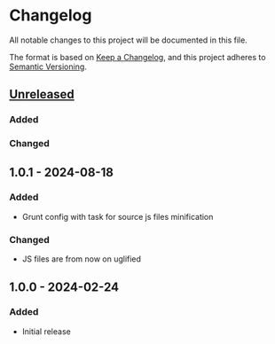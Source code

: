 # Changelog

All notable changes to this project will be documented in this file.

The format is based on [Keep a Changelog](https://keepachangelog.com/en/1.1.0/),
and this project adheres to [Semantic Versioning](https://semver.org/spec/v2.0.0.html).

## [Unreleased]
### Added
### Changed

## 1.0.1 - 2024-08-18
### Added
- Grunt config with task for source js files minification
### Changed
- JS files are from now on uglified

## 1.0.0 - 2024-02-24
### Added
- Initial release

[unreleased]: https://github.com/collabpl/magento2-module-quicklink/compare/1.0.1...HEAD
[1.0.1]: https://github.com/collabpl/magento2-module-quicklink/compare/1.0.0...1.0.1
[1.0.0]: https://github.com/collabpl/magento2-module-quicklink/releases/tag/1.0.0
